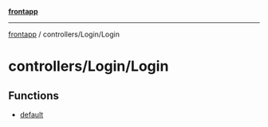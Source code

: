 [**frontapp**](../../../README.md)

***

[frontapp](../../../README.md) / controllers/Login/Login

# controllers/Login/Login

## Functions

- [default](functions/default.md)
